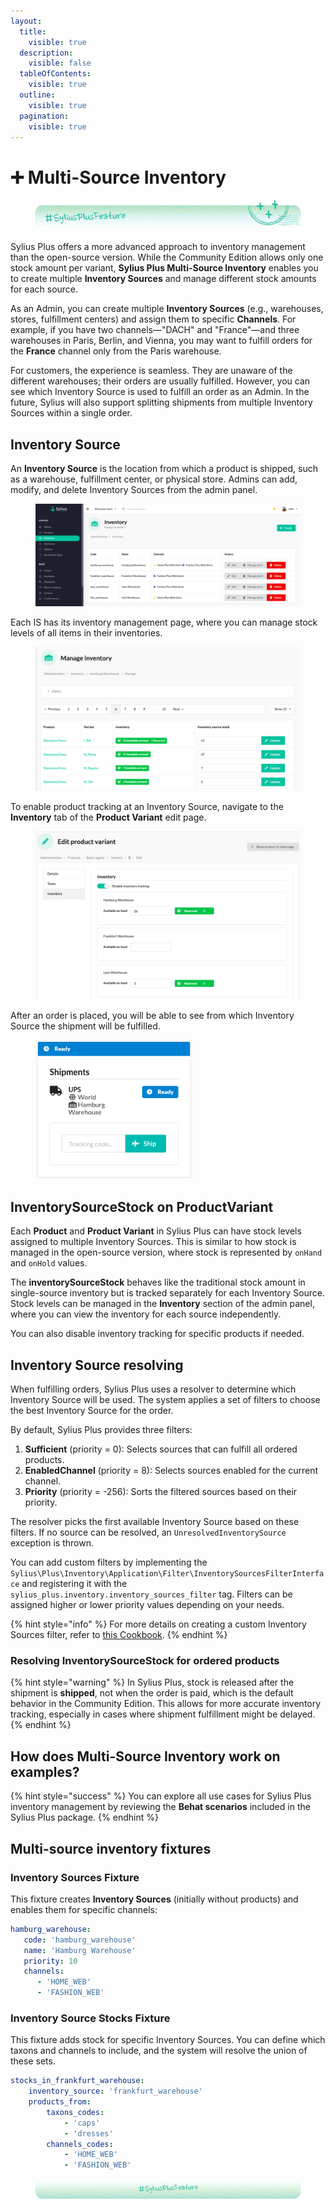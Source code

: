 ```yaml
---
layout:
  title:
    visible: true
  description:
    visible: false
  tableOfContents:
    visible: true
  outline:
    visible: true
  pagination:
    visible: true
---
```


# ➕ Multi-Source Inventory

<div data-full-width="true">

<figure><img src="../../.gitbook/assets/sylius-docs-plusfeature-start (1).png" alt=""><figcaption></figcaption></figure>

</div>

Sylius Plus offers a more advanced approach to inventory management than the open-source version. While the Community Edition allows only one stock amount per variant, **Sylius Plus Multi-Source Inventory** enables you to create multiple **Inventory Sources** and manage different stock amounts for each source.

As an Admin, you can create multiple **Inventory Sources** (e.g., warehouses, stores, fulfillment centers) and assign them to specific **Channels**. For example, if you have two channels—"DACH" and "France"—and three warehouses in Paris, Berlin, and Vienna, you may want to fulfill orders for the **France** channel only from the Paris warehouse.

For customers, the experience is seamless. They are unaware of the different warehouses; their orders are usually fulfilled. However, you can see which Inventory Source is used to fulfill an order as an Admin. In the future, Sylius will also support splitting shipments from multiple Inventory Sources within a single order.

## Inventory Source

An **Inventory Source** is the location from which a product is shipped, such as a warehouse, fulfillment center, or physical store. Admins can add, modify, and delete Inventory Sources from the admin panel.

<figure><img src="../../.gitbook/assets/inventory_sources_index.png" alt=""><figcaption></figcaption></figure>

Each IS has its inventory management page, where you can manage stock levels of all items in their inventories.

<figure><img src="../../.gitbook/assets/inventory_source_stock_management.png" alt=""><figcaption></figcaption></figure>

To enable product tracking at an Inventory Source, navigate to the **Inventory** tab of the **Product Variant** edit page.&#x20;

<figure><img src="../../.gitbook/assets/product_variant_stock_management.png" alt=""><figcaption></figcaption></figure>

After an order is placed, you will be able to see from which Inventory Source the shipment will be fulfilled.

<figure><img src="../../.gitbook/assets/inventory_source_shipment.png" alt="" width="251"><figcaption></figcaption></figure>

## InventorySourceStock on ProductVariant

Each **Product** and **Product Variant** in Sylius Plus can have stock levels assigned to multiple Inventory Sources. This is similar to how stock is managed in the open-source version, where stock is represented by `onHand` and `onHold` values.

The **inventorySourceStock** behaves like the traditional stock amount in single-source inventory but is tracked separately for each Inventory Source. Stock levels can be managed in the **Inventory** section of the admin panel, where you can view the inventory for each source independently.

You can also disable inventory tracking for specific products if needed.

## Inventory Source resolving

When fulfilling orders, Sylius Plus uses a resolver to determine which Inventory Source will be used. The system applies a set of filters to choose the best Inventory Source for the order.

By default, Sylius Plus provides three filters:

1. **Sufficient** (priority = 0): Selects sources that can fulfill all ordered products.
2. **EnabledChannel** (priority = 8): Selects sources enabled for the current channel.
3. **Priority** (priority = -256): Sorts the filtered sources based on their priority.

The resolver picks the first available Inventory Source based on these filters. If no source can be resolved, an `UnresolvedInventorySource` exception is thrown.

You can add custom filters by implementing the `Sylius\Plus\Inventory\Application\Filter\InventorySourcesFilterInterface` and registering it with the `sylius_plus.inventory.inventory_sources_filter` tag. Filters can be assigned higher or lower priority values depending on your needs.

{% hint style="info" %}
For more details on creating a custom Inventory Sources filter, refer to [this Cookbook](../../the-cookbook-2.0/how-to-create-a-custom-inventory-sources-filter.md).
{% endhint %}

### Resolving InventorySourceStock for ordered products

{% hint style="warning" %}
In Sylius Plus, stock is released after the shipment is **shipped**, not when the order is paid, which is the default behavior in the Community Edition. This allows for more accurate inventory tracking, especially in cases where shipment fulfillment might be delayed.
{% endhint %}

## How does Multi-Source Inventory work on examples?

{% hint style="success" %}
You can explore all use cases for Sylius Plus inventory management by reviewing the **Behat scenarios** included in the Sylius Plus package.
{% endhint %}

## Multi-source inventory fixtures

### **Inventory Sources Fixture**

This fixture creates **Inventory Sources** (initially without products) and enables them for specific channels:

```yaml
hamburg_warehouse:
   code: 'hamburg_warehouse'
   name: 'Hamburg Warehouse'
   priority: 10
   channels:
      - 'HOME_WEB'
      - 'FASHION_WEB'
```

### **Inventory Source Stocks Fixture**

This fixture adds stock for specific Inventory Sources. You can define which taxons and channels to include, and the system will resolve the union of these sets.

```yaml
stocks_in_frankfurt_warehouse:
    inventory_source: 'frankfurt_warehouse'
    products_from:
        taxons_codes:
            - 'caps'
            - 'dresses'
        channels_codes:
            - 'HOME_WEB'
            - 'FASHION_WEB'
```

<div data-full-width="true">

<figure><img src="../../.gitbook/assets/sylius-docs-plusfeature-end.png" alt=""><figcaption></figcaption></figure>

</div>
